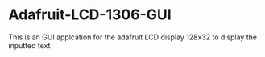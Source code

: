 # Adafruit-LCD-1306-GUI
This is an GUI applcation for the adafruit LCD display 128x32 to display the inputted text
